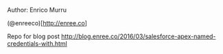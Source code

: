 Author: Enrico Murru

(@enreeco)[http://enree.co]

Repo for blog post http://blog.enree.co/2016/03/salesforce-apex-named-credentials-with.html